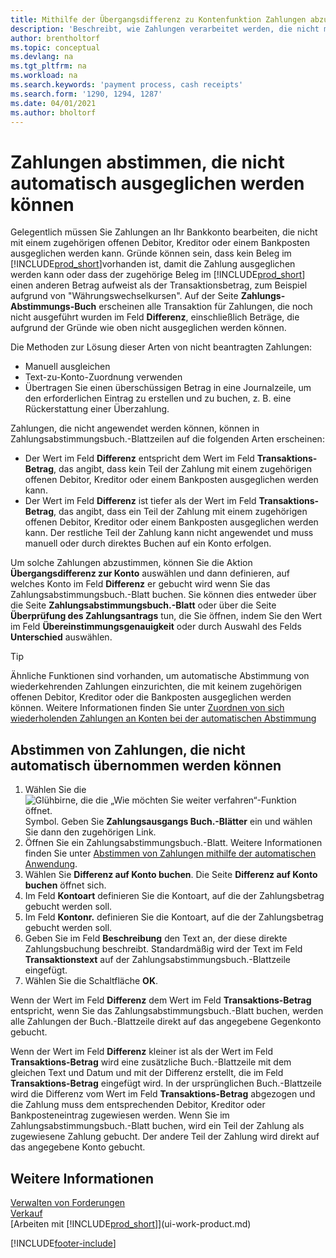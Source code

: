 ```yaml
---
title: Mithilfe der Übergangsdifferenz zu Kontenfunktion Zahlungen abzustimmen
description: 'Beschreibt, wie Zahlungen verarbeitet werden, die nicht mit einem Beleg ausgeglichen werden können - beispielsweise wenn ein Wechselkurs Beträge bucht, die sich unterscheiden.'
author: brentholtorf
ms.topic: conceptual
ms.devlang: na
ms.tgt_pltfrm: na
ms.workload: na
ms.search.keywords: 'payment process, cash receipts'
ms.search.form: '1290, 1294, 1287'
ms.date: 04/01/2021
ms.author: bholtorf
---
```

# Zahlungen abstimmen, die nicht automatisch ausgeglichen werden können
Gelegentlich müssen Sie Zahlungen an Ihr Bankkonto bearbeiten, die nicht mit einem zugehörigen offenen Debitor, Kreditor oder einem Bankposten ausgeglichen werden kann. Gründe können sein, dass kein Beleg im [!INCLUDE[prod_short](includes/prod_short.md)]vorhanden ist, damit die Zahlung ausgeglichen werden kann oder dass der zugehörige Beleg im [!INCLUDE[prod_short](includes/prod_short.md)] einen anderen Betrag aufweist als der Transaktionsbetrag, zum Beispiel aufgrund von "Währungswechselkursen". Auf der Seite **Zahlungs-Abstimmungs-Buch** erscheinen alle Transaktion für Zahlungen, die noch nicht ausgeführt wurden im Feld **Differenz**, einschließlich Beträge, die aufgrund der Gründe wie oben nicht ausgeglichen werden können.

Die Methoden zur Lösung dieser Arten von nicht beantragten Zahlungen:
* Manuell ausgleichen
* Text-zu-Konto-Zuordnung verwenden
* Übertragen Sie einen überschüssigen Betrag in eine Journalzeile, um den erforderlichen Eintrag zu erstellen und zu buchen, z. B. eine Rückerstattung einer Überzahlung.

Zahlungen, die nicht angewendet werden können, können in Zahlungsabstimmungsbuch.-Blattzeilen auf die folgenden Arten erscheinen:

* Der Wert im Feld **Differenz** entspricht dem Wert im Feld **Transaktions-Betrag**, das angibt, dass kein Teil der Zahlung mit einem zugehörigen offenen Debitor, Kreditor oder einem Bankposten ausgeglichen werden kann.
* Der Wert im Feld **Differenz** ist tiefer als der Wert im Feld **Transaktions-Betrag**, das angibt, dass ein Teil der Zahlung mit einem zugehörigen offenen Debitor, Kreditor oder einem Bankposten ausgeglichen werden kann. Der restliche Teil der Zahlung kann nicht angewendet und muss manuell oder durch direktes Buchen auf ein Konto erfolgen.

Um solche Zahlungen abzustimmen, können Sie die Aktion **Übergangsdifferenz zur Konto** auswählen und dann definieren, auf welches Konto im Feld **Differenz** er gebucht wird wenn Sie das Zahlungsabstimmungsbuch.-Blatt buchen. Sie können dies entweder über die Seite **Zahlungsabstimmungsbuch.-Blatt** oder über die Seite **Überprüfung des Zahlungsantrags** tun, die Sie öffnen, indem Sie den Wert im Feld **Übereinstimmungsgenauigkeit** oder durch Auswahl des Felds **Unterschied** auswählen.

> [!TIP]  
>   Ähnliche Funktionen sind vorhanden, um automatische Abstimmung von wiederkehrenden Zahlungen einzurichten, die mit keinem zugehörigen offenen Debitor, Kreditor oder die Bankposten ausgeglichen werden können. Weitere Informationen finden Sie unter [Zuordnen von sich wiederholenden Zahlungen an Konten bei der automatischen Abstimmung](receivables-how-map-text-recurring-payments-accounts-auto-reconcilliation.md)

## Abstimmen von Zahlungen, die nicht automatisch übernommen werden können
1. Wählen Sie die ![Glühbirne, die die „Wie möchten Sie weiter verfahren“-Funktion öffnet.](media/ui-search/search_small.png "Tell me-Funktion") Symbol. Geben Sie **Zahlungsausgangs Buch.-Blätter** ein und wählen Sie dann den zugehörigen Link.
2. Öffnen Sie ein Zahlungsabstimmungsbuch.-Blatt. Weitere Informationen finden Sie unter [Abstimmen von Zahlungen mithilfe der automatischen Anwendung](receivables-how-reconcile-payments-auto-application.md).
3. Wählen Sie **Differenz auf Konto buchen**. Die Seite **Differenz auf Konto buchen** öffnet sich.
4. Im Feld **Kontoart** definieren Sie die Kontoart, auf die der Zahlungsbetrag gebucht werden soll.
5. Im Feld **Kontonr.** definieren Sie die Kontoart, auf die der Zahlungsbetrag gebucht werden soll.
6. Geben Sie im Feld **Beschreibung** den Text an, der diese direkte Zahlungsbuchung beschreibt. Standardmäßig wird der Text im Feld **Transaktionstext** auf der Zahlungsabstimmungsbuch.-Blattzeile eingefügt.
7. Wählen Sie die Schaltfläche **OK**.

Wenn der Wert im Feld **Differenz** dem Wert im Feld **Transaktions-Betrag** entspricht, wenn Sie das Zahlungsabstimmungsbuch.-Blatt buchen, werden alle Zahlungen der Buch.-Blattzeile direkt auf das angegebene Gegenkonto gebucht.

Wenn der Wert im Feld **Differenz** kleiner ist als der Wert im Feld **Transaktions-Betrag** wird eine zusätzliche Buch.-Blattzeile mit dem gleichen Text und Datum und mit der Differenz erstellt, die im Feld **Transaktions-Betrag** eingefügt wird. In der ursprünglichen Buch.-Blattzeile wird die Differenz vom Wert im Feld **Transaktions-Betrag** abgezogen und die Zahlung muss dem entsprechenden Debitor, Kreditor oder Bankposteneintrag zugewiesen werden. Wenn Sie im Zahlungsabstimmungsbuch.-Blatt buchen, wird ein Teil der Zahlung als zugewiesene Zahlung gebucht. Der andere Teil der Zahlung wird direkt auf das angegebene Konto gebucht.

## Weitere Informationen
[Verwalten von Forderungen](receivables-manage-receivables.md)  
[Verkauf](sales-manage-sales.md)  
[Arbeiten mit [!INCLUDE[prod_short](includes/prod_short.md)]](ui-work-product.md)


[!INCLUDE[footer-include](includes/footer-banner.md)]